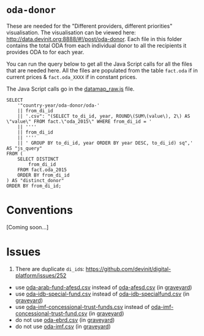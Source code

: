 # `oda-donor`

These are needed for the "Different providers, different priorities" visualisation.
The visualisation can be viewed here: http://data.devinit.org:8888/#!/post/oda-donor.
Each file in this folder contains the total ODA from each individual donor to all the recipients it provides ODA to for each year.

You can run the query below to get all the Java Script calls for all the files that are needed here.
All the files are populated from the table `fact.oda` if in current prices & `fact.oda_XXXX` if in constant prices.

The Java Script calls go in the [datamap_raw.js](https://github.com/devinit/digital-platform/blob/development/nodejs/js/datamap_raw.js) file.

```
SELECT
    '"country-year/oda-donor/oda-' 
    || from_di_id 
    || '.csv": "(SELECT to_di_id, year, ROUND\(SUM\(value\), 2\) AS \"value\" FROM fact.\"oda_2015\" WHERE from_di_id = '
    || '''' 
    || from_di_id 
    || '''' 
    || ' GROUP BY to_di_id, year ORDER BY year DESC, to_di_id) sq",' 
AS "js_query" 
FROM (
    SELECT DISTINCT
        from_di_id
    FROM fact.oda_2015
    ORDER BY from_di_id
) AS "distinct_donor" 
ORDER BY from_di_id;
```

# Conventions

[Coming soon...]

# Issues

1) There are duplicate `di_id`s: https://github.com/devinit/digital-platform/issues/252
 - use [oda-arab-fund-afesd.csv](https://github.com/devinit/digital-platform/blob/development/country-year/oda-donor/oda-arab-fund-afesd.csv) instead of [oda-afesd.csv](https://github.com/devinit/digital-platform/blob/development/graveyard/oda-afesd.csv) (in [graveyard](https://github.com/devinit/digital-platform/blob/development/graveyard/README.md))
 - use [oda-idb-special-fund.csv](https://github.com/devinit/digital-platform/blob/development/country-year/oda-donor/oda-idb-special-fund.csv) instead of [oda-idb-specialfund.csv](https://github.com/devinit/digital-platform/blob/development/graveyard/oda-idb-specialfund.csv) (in [graveyard](https://github.com/devinit/digital-platform/blob/development/graveyard/README.md))
 - use [oda-imf-concessional-trust-funds.csv](https://github.com/devinit/digital-platform/blob/development/country-year/oda-donor/oda-imf-concessional-trust-funds.csv) instead of [oda-imf-concessional-trust-fund.csv](https://github.com/devinit/digital-platform/blob/development/graveyard/oda-imf-concessional-trust-fund.csv) (in [graveyard](https://github.com/devinit/digital-platform/blob/development/graveyard/README.md))
 - do not use [oda-ebrd.csv](https://github.com/devinit/digital-platform/blob/development/graveyard/oda-ebrd.csv) (in [graveyard](https://github.com/devinit/digital-platform/blob/development/graveyard/README.md))
 - do not use [oda-imf.csv](https://github.com/devinit/digital-platform/blob/development/graveyard/oda-imf.csv) (in [graveyard](https://github.com/devinit/digital-platform/blob/development/graveyard/README.md))

